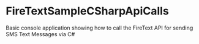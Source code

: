 # FireTextSampleCSharpApiCalls
Basic console application showing how to call the FireText API for sending SMS Text Messages via C#
